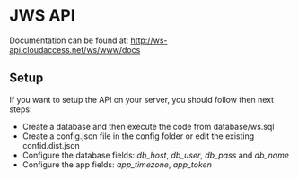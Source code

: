 JWS API
===============

Documentation can be found at: http://ws-api.cloudaccess.net/ws/www/docs

## Setup ##
If you want to setup the API on your server, you should follow then next steps:
- Create a database and then execute the code from database/ws.sql
- Create a config.json file in the config folder or edit the existing confid.dist.json
- Configure the database fields: *db_host*, *db_user*, *db_pass* and *db_name*
- Configure the app fields: *app_timezone*, *app_token*
